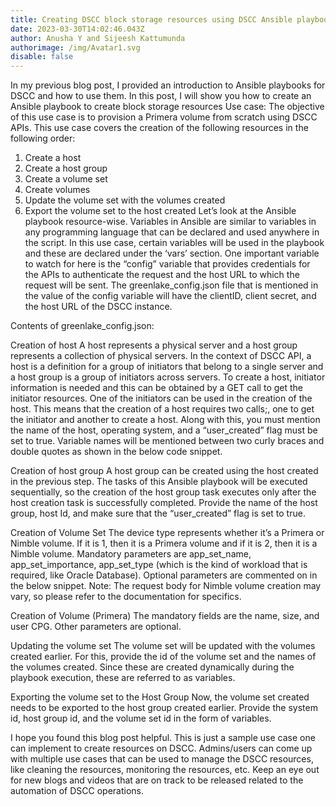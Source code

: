 ```yaml
---
title: Creating DSCC block storage resources using DSCC Ansible playbooks
date: 2023-03-30T14:02:46.043Z
author: Anusha Y and Sijeesh Kattumunda
authorimage: /img/Avatar1.svg
disable: false
---
```

In my previous blog post, I provided an introduction to Ansible playbooks for DSCC and how to use them. In this post, I will show you how to create an Ansible playbook to create block storage resources 
Use case:
The objective of this use case is to provision a Primera volume from scratch using DSCC APIs.
This use case covers the creation of the following resources in the following order:

1. Create a host 
2. Create a host group
3. Create a volume set
4. Create volumes
5. Update the volume set with the volumes created
6. Export the volume set to the host created
   Let’s look at the Ansible playbook resource-wise.
   Variables in Ansible are similar to variables in any programming language that can be declared and used anywhere in the script. In this use case, certain variables will be used in the playbook and these are declared under the ‘vars’ section. One important variable to watch for here is the “config” variable that provides credentials for the APIs to authenticate the request and the host URL to which the request will be sent. The greenlake_config.json file that is mentioned in the value of the config variable will have the clientID, client secret, and the host URL of the DSCC instance.

Contents of greenlake_config.json:

Creation of host
A host represents a physical server and a host group represents a collection of physical servers. In the context of DSCC API, a host is a definition for a group of initiators that belong to a single server and a host group is a group of initiators across servers. To create a host, initiator information is needed and this can be obtained by a GET call to get the initiator resources. One of the initiators can be used in the creation of the host.
This means that the creation of a host requires two calls;, one to get the initiator and another  to create a host. Along with this, you must mention the name of the host, operating system, and a “user_created” flag must be set to true. Variable names will be mentioned between two curly braces and double quotes as shown in the below code snippet.

Creation of host group
A host group can be created using the host created in the previous step. The tasks of this Ansible playbook will be executed sequentially, so the creation of the host group task executes only after the host creation task is successfully completed.
Provide the name of the host group, host Id, and make sure that the “user_created” flag is set to true.

Creation of Volume Set
The device type represents whether it’s a Primera or Nimble volume. If it is 1, then it is a Primera volume and if it is 2, then it is a Nimble volume. Mandatory parameters are app_set_name, app_set_importance, app_set_type (which is the kind of workload that is required, like Oracle Database). Optional parameters are commented on in the below snippet.
Note: The request body for Nimble volume creation may vary, so please refer to the documentation for specifics.

Creation of Volume (Primera)
The mandatory fields are the name, size, and user CPG. Other parameters are optional.

Updating the volume set
The volume set will be updated with the volumes created earlier. For this, provide the id of the volume set and the names of the volumes created. Since these are created dynamically during the playbook execution, these are referred to as variables.

Exporting the volume set to the Host Group
Now, the volume set created needs to be exported to the host group created earlier. Provide the system id, host group id, and the volume set id in the form of variables.

I hope you found this blog post helpful. This is just a sample use case one can implement to create resources on DSCC. Admins/users can come up with multiple use cases that can be used to manage the DSCC resources, like cleaning the resources, monitoring the resources, etc. Keep an eye out for new blogs and videos that are on track to be released related to the automation of DSCC operations.